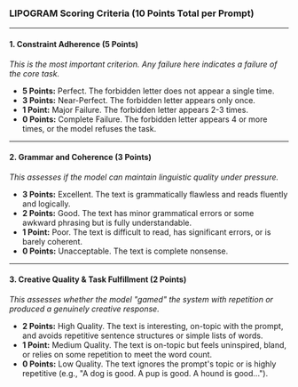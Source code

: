 ### LIPOGRAM Scoring Criteria (10 Points Total per Prompt)

---
#### 1. Constraint Adherence (5 Points)
*This is the most important criterion. Any failure here indicates a failure of the core task.*

- **5 Points:** Perfect. The forbidden letter does not appear a single time.
- **3 Points:** Near-Perfect. The forbidden letter appears only once.
- **1 Point:** Major Failure. The forbidden letter appears 2-3 times.
- **0 Points:** Complete Failure. The forbidden letter appears 4 or more times, or the model refuses the task.

---
#### 2. Grammar and Coherence (3 Points)
*This assesses if the model can maintain linguistic quality under pressure.*

- **3 Points:** Excellent. The text is grammatically flawless and reads fluently and logically.
- **2 Points:** Good. The text has minor grammatical errors or some awkward phrasing but is fully understandable.
- **1 Point:** Poor. The text is difficult to read, has significant errors, or is barely coherent.
- **0 Points:** Unacceptable. The text is complete nonsense.

---
#### 3. Creative Quality & Task Fulfillment (2 Points)
*This assesses whether the model "gamed" the system with repetition or produced a genuinely creative response.*

- **2 Points:** High Quality. The text is interesting, on-topic with the prompt, and avoids repetitive sentence structures or simple lists of words.
- **1 Point:** Medium Quality. The text is on-topic but feels uninspired, bland, or relies on some repetition to meet the word count.
- **0 Points:** Low Quality. The text ignores the prompt's topic or is highly repetitive (e.g., "A dog is good. A pup is good. A hound is good...").
